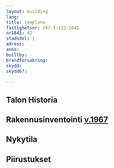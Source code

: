 ```yaml
---
layout: building
lang:
title: template
fastighetsnr: 287-1-122-1042
nr1842: 42
stadsdel: 1
adress:
anno:
builtby:
brandforsakring:
skydd:
skydd67:

---
```

## Talon Historia


## Rakennusinventointi <a href="/sources/keinanen_karki.pdf">v.1967</a>


## Nykytila


## Piirustukset
